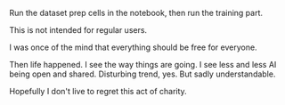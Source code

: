 Run the dataset prep cells in the notebook, then run the training part. 

This is not intended for regular users. 

I was once of the mind that everything should be free for everyone.

Then life happened. I see the way things are going. I see less and less AI being open and shared. Disturbing trend, yes. But sadly understandable. 

Hopefully I don't live to regret this act of charity. 
